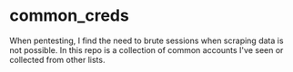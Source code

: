 # common_creds
When pentesting, I find the need to brute sessions when scraping data is not possible.  In this repo is a collection of common accounts I've seen or collected from other lists. 
